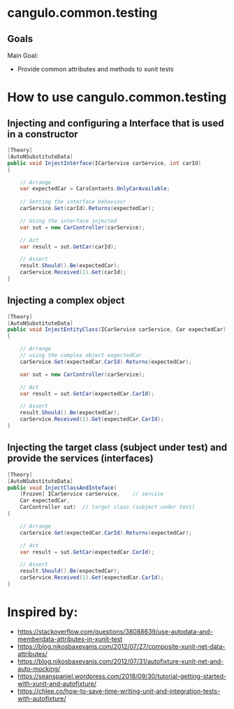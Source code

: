 # cangulo.common.testing

## Goals

Main Goal:
* Provide common attributes and methods to xunit tests

# How to use cangulo.common.testing

## Injecting and configuring a Interface that is used in a constructor

```csharp
[Theory]
[AutoNSubstituteData]
public void InjectInterface(ICarService carService, int carId)
{

    // Arrange
    var expectedCar = CarsContants.OnlyCarAvailable;
    
    // Setting the interface behaviour
    carService.Get(carId).Returns(expectedCar);

    // Using the interface injected
    var sut = new CarController(carService);

    // Act
    var result = sut.GetCar(carId);

    // Assert
    result.Should().Be(expectedCar);
    carService.Received(1).Get(carId);
}
```

## Injecting a complex object
```csharp
[Theory]
[AutoNSubstituteData]
public void InjectEntityClass(ICarService carService, Car expectedCar)
{

    // Arrange
    // using the complex object expectedCar
    carService.Get(expectedCar.CarId).Returns(expectedCar);

    var sut = new CarController(carService);

    // Act
    var result = sut.GetCar(expectedCar.CarId);

    // Assert
    result.Should().Be(expectedCar);
    carService.Received(1).Get(expectedCar.CarId);
}
```

## Injecting the target class (subject under test) and provide the services (interfaces)
```csharp
[Theory]
[AutoNSubstituteData]
public void InjectClassAndInteface(
    [Frozen] ICarService carService,    // service
    Car expectedCar,
    CarController sut)  // target class (subject under test)
{

    // Arrange
    carService.Get(expectedCar.CarId).Returns(expectedCar);

    // Act
    var result = sut.GetCar(expectedCar.CarId);

    // Assert
    result.Should().Be(expectedCar);
    carService.Received(1).Get(expectedCar.CarId);
}
```

# Inspired by:

* https://stackoverflow.com/questions/38088639/use-autodata-and-memberdata-attributes-in-xunit-test
* https://blog.nikosbaxevanis.com/2012/07/27/composite-xunit-net-data-attributes/ 
* https://blog.nikosbaxevanis.com/2012/07/31/autofixture-xunit-net-and-auto-mocking/
* https://seanspaniel.wordpress.com/2018/09/30/tutorial-getting-started-with-xunit-and-autofixture/
* https://chlee.co/how-to-save-time-writing-unit-and-integration-tests-with-autofixture/